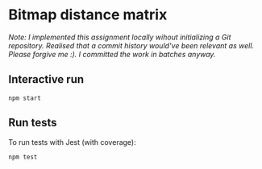 # Bitmap distance matrix

*Note: I implemented this assignment locally wihout initializing a Git repository. Realised that a
commit history would've been relevant as well. Please forgive me :). I committed the work in batches
anyway.*

## Interactive run

`npm start`

## Run tests

To run tests with Jest (with coverage):

`npm test`
